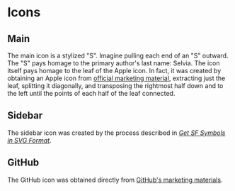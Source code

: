 # Icons

## Main

The main icon is a stylized "S". Imagine pulling each end of an "S" outward. The "S" pays homage to the primary author's last name: Selvia. The icon itself pays homage to the leaf of the Apple icon. In fact, it was created by obtaining an Apple icon from [official marketing material](https://developer.apple.com/apple-pay/marketing), extracting just the leaf, splitting it diagonally, and transposing the rightmost half down and to the left until the points of each half of the leaf connected.

## Sidebar

The sidebar icon was created by the process described in [*Get SF Symbols in SVG Format*](/todo/get-sf-symbols-in-svg-format.md).

## GitHub

The GitHub icon was obtained directly from [GitHub's marketing materials](https://github.com/logos).